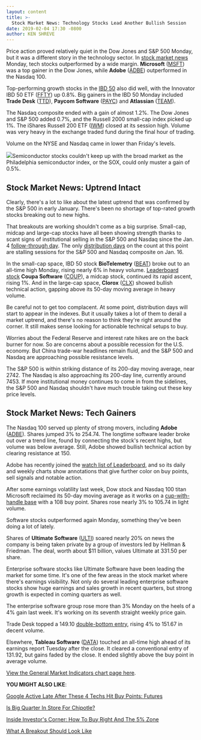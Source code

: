 ```yaml
---
layout: content
title: >-
  Stock Market News: Technology Stocks Lead Another Bullish Session
date: 2019-02-04 17:30 -0800
author: KEN SHREVE
---
```






Price action proved relatively quiet in the Dow Jones and S&P 500 Monday, but it was a different story in the technology sector. In [stock market news](https://www.investors.com/market-trend/stock-market-today/stock-market-today-market-trends-best-stocks-buy-watch/) Monday, tech stocks outperformed by a wide margin. **Microsoft** ([MSFT](https://research.investors.com/quote.aspx?symbol=MSFT)) was a top gainer in the Dow Jones, while **Adobe** ([ADBE](https://research.investors.com/quote.aspx?symbol=ADBE)) outperformed in the Nasdaq 100.




Top-performing growth stocks in the [IBD 50](https://research.investors.com/stock-lists/ibd-50/) also did well, with the Innovator IBD 50 ETF ([FFTY](https://research.investors.com/quote.aspx?symbol=FFTY)) up 0.8%. Big gainers in the IBD 50 Monday included **Trade Desk** ([TTD](https://research.investors.com/quote.aspx?symbol=TTD)), **Paycom Software** ([PAYC](https://research.investors.com/quote.aspx?symbol=PAYC)) and **Atlassian** ([TEAM](https://research.investors.com/quote.aspx?symbol=TEAM)).


The Nasdaq composite ended with a gain of almost 1.2%. The Dow Jones and S&P 500 added 0.7%, and the Russell 2000 small-cap index picked up 1%. The iShares Russell 200 ETF ([IWM](https://research.investors.com/quote.aspx?symbol=IWM)) closed at its session high. Volume was very heavy in the exchange traded fund during the final hour of trading.


Volume on the NYSE and Nasdaq came in lower than Friday's levels.


![](https://www.investors.com/wp-content/uploads/2019/02/MP020419-1.jpg)Semiconductor stocks couldn't keep up with the broad market as the Philadelphia semiconductor index, or the SOX, could only muster a gain of 0.5%.


Stock Market News: Uptrend Intact
---------------------------------


Clearly, there's a lot to like about the latest uptrend that was confirmed by the S&P 500 in early January. There's been no shortage of top-rated growth stocks breaking out to new highs.


That breakouts are working shouldn't come as a big surprise. Small-cap, midcap and large-cap stocks have all been showing strength thanks to scant signs of institutional selling in the S&P 500 and Nasdaq since the Jan. 4 [follow-through day](https://www.investors.com/how-to-invest/investors-corner/why-you-should-buy-on-the-follow-through-day/). The only [distribution days](https://www.investors.com/ibd-university/market-timing/market-tops/) on the count at this point are stalling sessions for the S&P 500 and Nasdaq composite on Jan. 16.


In the small-cap space, IBD 50 stock **BioTelemetry** ([BEAT](https://research.investors.com/quote.aspx?symbol=BEAT)) broke out to an all-time high Monday, rising nearly 6% in heavy volume. [Leaderboard stock](https://leaderboard.investors.com) **Coupa Software** ([COUP](https://research.investors.com/quote.aspx?symbol=COUP)), a midcap stock, continued its rapid ascent, rising 1%. And in the large-cap space, **Clorox** ([CLX](https://research.investors.com/quote.aspx?symbol=CLX)) showed bullish technical action, gapping above its 50-day moving average in heavy volume.


Be careful not to get too complacent. At some point, distribution days will start to appear in the indexes. But it usually takes a lot of them to derail a market uptrend, and there's no reason to think they're right around the corner. It still makes sense looking for actionable technical setups to buy.


Worries about the Federal Reserve and interest rate hikes are on the back burner for now. So are concerns about a possible recession for the U.S. economy. But China trade-war headlines remain fluid, and the S&P 500 and Nasdaq are approaching possible resistance levels.


The S&P 500 is within striking distance of its 200-day moving average, near 2742. The Nasdaq is also approaching its 200-day line, currently around 7453. If more institutional money continues to come in from the sidelines, the S&P 500 and Nasdaq shouldn't have much trouble taking out these key price levels.


Stock Market News: Tech Gainers
-------------------------------


The Nasdaq 100 served up plenty of strong movers, including **Adobe** ([ADBE](https://research.investors.com/quote.aspx?symbol=ADBE)). Shares jumped 3% to 254.74. The longtime software leader broke out over a trend line, found by connecting the stock's recent highs, but volume was below average. Still, Adobe showed bullish technical action by clearing resistance at 150.


Adobe has recently joined the [watch list of Leaderboard](https://leaderboard.investors.com/#/leaders/watchlist), and so its daily and weekly charts show annotations that give further color on buy points, sell signals and notable action.


After some earnings volatility last week, Dow stock and Nasdaq 100 titan Microsoft reclaimed its 50-day moving average as it works on a [cup-with-handle base](https://www.investors.com/how-to-invest/investors-corner/the-basics-how-to-analyze-a-stocks-cup-with-handle/) with a 108 buy point. Shares rose nearly 3% to 105.74 in light volume.



Software stocks outperformed again Monday, something they've been doing a lot of lately.


Shares of **Ultimate Software** ([ULTI](https://research.investors.com/quote.aspx?symbol=ULTI)) soared nearly 20% on news the company is being taken private by a group of investors led by Hellman & Friedman. The deal, worth about $11 billion, values Ultimate at 331.50 per share.


Enterprise software stocks like Ultimate Software have been leading the market for some time. It's one of the few areas in the stock market where there's earnings visibility. Not only do several leading enterprise software stocks show huge earnings and sales growth in recent quarters, but strong growth is expected in coming quarters as well.


The enterprise software group rose more than 3% Monday on the heels of a 4% gain last week. It's working on its seventh straight weekly price gain.



Trade Desk topped a 149.10 [double-bottom entry](https://www.investors.com/how-to-invest/investors-corner/what-is-double-bottom-base-biotech-stocks/), rising 4% to 151.67 in decent volume.


Elsewhere, **Tableau Software** ([DATA](https://research.investors.com/quote.aspx?symbol=DATA)) touched an all-time high ahead of its earnings report Tuesday after the close. It cleared a conventional entry of 131.92, but gains faded by the close. It ended slightly above the buy point in average volume.


[View the General Market Indicators chart page here](https://www.investors.com/wp-content/uploads/2019/02/IBD0402152509GMI2.pdf).


**YOU MIGHT ALSO LIKE**:


[Google Active Late After These 4 Techs Hit Buy Points: Futures](https://www.investors.com/market-trend/stock-market-today/dow-jones-futures-google-earnings-google-stock-market-rally/)


[Is Big Quarter In Store For Chipotle?](https://www.investors.com/research/earnings-preview/options-trading-earnings-chipotle-stock-eli-lilly-stock/)


[Inside Investor's Corner: How To Buy Right And The 5% Zone](https://www.investors.com/how-to-invest/investors-corner/nvidia-buy-range/)


[What A Breakout Should Look Like](https://www.investors.com/how-to-invest/investors-corner/what-is-stock-breakout/)




